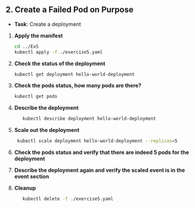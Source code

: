 ## 2. **Create a Failed Pod on Purpose**

- **Task**: Create a deployment 

1. **Apply the manifest**
   ```bash
   cd ../Ex5
   kubectl apply -f ./exercise5.yaml
   ```
2. **Check the status of the deployment**
   ```bash
   kubectl get deployment hello-world-deployment
   ```

3. **Check the pods status, how many pods are there?**
   ```bash
   kubectl get pods 
   ```
4. **Describe the deployment**
   ```bash
      kubectl describe deployment hello-world-deployment
   ```
5. **Scale out the deployment**
   ```bash
    kubectl scale deployment hello-world-deployment --replicas=5
   ```
6. **Check the pods status and verify that there are indeed 5 pods for the deployment**
7. **Describe the deployment again and verify the scaled event is in the event section**
7. **Cleanup**
   ```bash
      kubectl delete -f ./exercise5.yaml
   ```